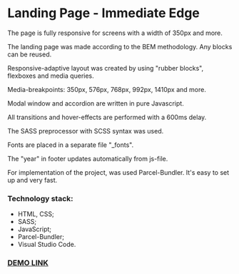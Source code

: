 # Landing Page - Immediate Edge #

The page is fully responsive for screens with a width of 350px and more.

The landing page was made according to the BEM methodology. Any blocks can be reused.

Responsive-adaptive layout was created by using "rubber blocks", flexboxes and media queries.

Media-breakpoints: 350px, 576px, 768px, 992px, 1410px and more.

Modal window and accordion are written in pure Javascript.

All transitions and hover-effects are performed with a 600ms delay.

The SASS preprocessor with SCSS syntax was used.

Fonts are placed in a separate file "_fonts".

The "year" in footer updates automatically from js-file.

For implementation of the project, was used Parcel-Bundler. It's easy to set up and very fast.

### Technology stack: ###

* HTML, CSS;
* SASS;
* JavaScript;
* Parcel-Bundler;
* Visual Studio Code.

### [DEMO LINK](https://billizane.github.io/layout_immediate_edge/) ###
